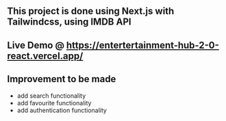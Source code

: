 ## This project is done using Next.js with Tailwindcss, using IMDB API

## Live Demo @ https://entertertainment-hub-2-0-react.vercel.app/

## Improvement to be made

- add search functionality
- add favourite functionality
- add authentication functionality
